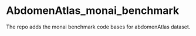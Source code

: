 # AbdomenAtlas_monai_benchmark

The repo adds the monai benchmark code bases for abdomenAtlas dataset. 